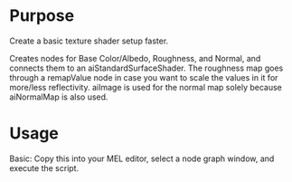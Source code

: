 # Purpose
Create a basic texture shader setup faster.

Creates nodes for Base Color/Albedo, Roughness, and Normal, and connects them to an aiStandardSurfaceShader. The roughness map goes through a remapValue node in case you want to scale the values in it for more/less reflectivity. aiImage is used for the normal map solely because aiNormalMap is also used.

# Usage
Basic: Copy this into your MEL editor, select a node graph window, and execute the script.
